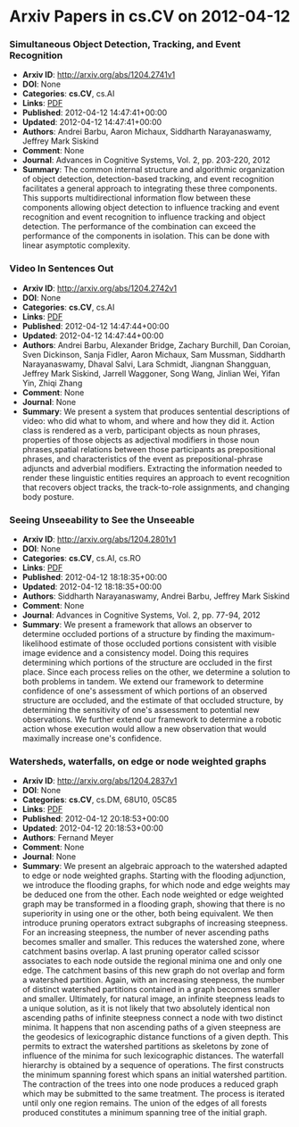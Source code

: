# Arxiv Papers in cs.CV on 2012-04-12
### Simultaneous Object Detection, Tracking, and Event Recognition
- **Arxiv ID**: http://arxiv.org/abs/1204.2741v1
- **DOI**: None
- **Categories**: **cs.CV**, cs.AI
- **Links**: [PDF](http://arxiv.org/pdf/1204.2741v1)
- **Published**: 2012-04-12 14:47:41+00:00
- **Updated**: 2012-04-12 14:47:41+00:00
- **Authors**: Andrei Barbu, Aaron Michaux, Siddharth Narayanaswamy, Jeffrey Mark Siskind
- **Comment**: None
- **Journal**: Advances in Cognitive Systems, Vol. 2, pp. 203-220, 2012
- **Summary**: The common internal structure and algorithmic organization of object detection, detection-based tracking, and event recognition facilitates a general approach to integrating these three components. This supports multidirectional information flow between these components allowing object detection to influence tracking and event recognition and event recognition to influence tracking and object detection. The performance of the combination can exceed the performance of the components in isolation. This can be done with linear asymptotic complexity.



### Video In Sentences Out
- **Arxiv ID**: http://arxiv.org/abs/1204.2742v1
- **DOI**: None
- **Categories**: **cs.CV**, cs.AI
- **Links**: [PDF](http://arxiv.org/pdf/1204.2742v1)
- **Published**: 2012-04-12 14:47:44+00:00
- **Updated**: 2012-04-12 14:47:44+00:00
- **Authors**: Andrei Barbu, Alexander Bridge, Zachary Burchill, Dan Coroian, Sven Dickinson, Sanja Fidler, Aaron Michaux, Sam Mussman, Siddharth Narayanaswamy, Dhaval Salvi, Lara Schmidt, Jiangnan Shangguan, Jeffrey Mark Siskind, Jarrell Waggoner, Song Wang, Jinlian Wei, Yifan Yin, Zhiqi Zhang
- **Comment**: None
- **Journal**: None
- **Summary**: We present a system that produces sentential descriptions of video: who did what to whom, and where and how they did it. Action class is rendered as a verb, participant objects as noun phrases, properties of those objects as adjectival modifiers in those noun phrases,spatial relations between those participants as prepositional phrases, and characteristics of the event as prepositional-phrase adjuncts and adverbial modifiers. Extracting the information needed to render these linguistic entities requires an approach to event recognition that recovers object tracks, the track-to-role assignments, and changing body posture.



### Seeing Unseeability to See the Unseeable
- **Arxiv ID**: http://arxiv.org/abs/1204.2801v1
- **DOI**: None
- **Categories**: **cs.CV**, cs.AI, cs.RO
- **Links**: [PDF](http://arxiv.org/pdf/1204.2801v1)
- **Published**: 2012-04-12 18:18:35+00:00
- **Updated**: 2012-04-12 18:18:35+00:00
- **Authors**: Siddharth Narayanaswamy, Andrei Barbu, Jeffrey Mark Siskind
- **Comment**: None
- **Journal**: Advances in Cognitive Systems, Vol. 2, pp. 77-94, 2012
- **Summary**: We present a framework that allows an observer to determine occluded portions of a structure by finding the maximum-likelihood estimate of those occluded portions consistent with visible image evidence and a consistency model. Doing this requires determining which portions of the structure are occluded in the first place. Since each process relies on the other, we determine a solution to both problems in tandem. We extend our framework to determine confidence of one's assessment of which portions of an observed structure are occluded, and the estimate of that occluded structure, by determining the sensitivity of one's assessment to potential new observations. We further extend our framework to determine a robotic action whose execution would allow a new observation that would maximally increase one's confidence.



### Watersheds, waterfalls, on edge or node weighted graphs
- **Arxiv ID**: http://arxiv.org/abs/1204.2837v1
- **DOI**: None
- **Categories**: **cs.CV**, cs.DM, 68U10, 05C85
- **Links**: [PDF](http://arxiv.org/pdf/1204.2837v1)
- **Published**: 2012-04-12 20:18:53+00:00
- **Updated**: 2012-04-12 20:18:53+00:00
- **Authors**: Fernand Meyer
- **Comment**: None
- **Journal**: None
- **Summary**: We present an algebraic approach to the watershed adapted to edge or node weighted graphs. Starting with the flooding adjunction, we introduce the flooding graphs, for which node and edge weights may be deduced one from the other. Each node weighted or edge weighted graph may be transformed in a flooding graph, showing that there is no superiority in using one or the other, both being equivalent. We then introduce pruning operators extract subgraphs of increasing steepness. For an increasing steepness, the number of never ascending paths becomes smaller and smaller. This reduces the watershed zone, where catchment basins overlap. A last pruning operator called scissor associates to each node outside the regional minima one and only one edge. The catchment basins of this new graph do not overlap and form a watershed partition. Again, with an increasing steepness, the number of distinct watershed partitions contained in a graph becomes smaller and smaller. Ultimately, for natural image, an infinite steepness leads to a unique solution, as it is not likely that two absolutely identical non ascending paths of infinite steepness connect a node with two distinct minima. It happens that non ascending paths of a given steepness are the geodesics of lexicographic distance functions of a given depth. This permits to extract the watershed partitions as skeletons by zone of influence of the minima for such lexicographic distances. The waterfall hierarchy is obtained by a sequence of operations. The first constructs the minimum spanning forest which spans an initial watershed partition. The contraction of the trees into one node produces a reduced graph which may be submitted to the same treatment. The process is iterated until only one region remains. The union of the edges of all forests produced constitutes a minimum spanning tree of the initial graph.



